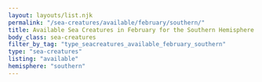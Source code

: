 ```yaml
---
layout: layouts/list.njk
permalink: "/sea-creatures/available/february/southern/"
title: Available Sea Creatures in February for the Southern Hemisphere
body_class: sea-creatures
filter_by_tag: "type_seacreatures_available_february_southern"
type: "sea-creatures"
listing: "available"
hemisphere: "southern"
---
```


